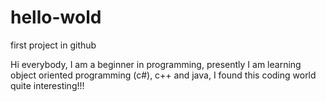 # hello-wold
first project in github

Hi everybody, I am a beginner in programming, presently I am learning object oriented programming (c#), c++ and java, I found this coding world quite interesting!!!
